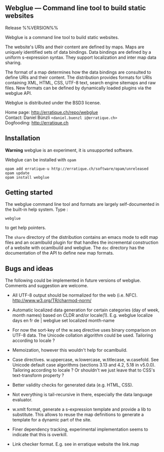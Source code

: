 Webglue — Command line tool to build static websites
-------------------------------------------------------------------------------
Release %%VERSION%%

Webglue is a command line tool to build static websites.

The website's URIs and their content are defined by maps. Maps are
uniquely identified sets of data bindings. Data bindings are defined
by a uniform s-expression syntax. They support localization and inter
map data sharing.

The format of a map determines how the data bindings are consulted to
define URIs and their content. The distribution provides formats for
URIs containing XML, HTML, CSS, UTF-8 text, search engine sitemaps and
raw files. New formats can be defined by dynamically loaded plugins
via the webglue API.

Webglue is distributed under the BSD3 license.

Home page: http://erratique.ch/repo/webglue  
Contact: Daniel Bünzli `<daniel.buenzl i@erratique.ch>`  
Dogfooding: http://erratique.ch

## Installation

**Warning** webglue is an experiment, it is unsupported software.

Webglue can be installed with `opam`

    opam add erratique-u http://erratique.ch/software/opam/unreleased
    opam update
    opam install webglue


## Getting started

The webglue command line tool and formats are largely self-documented
in the built-in help system. Type :

    webglue 

to get help pointers.

The `share` directory of the distribution contains an emacs mode to
edit map files and an ocamlbuild plugin for that handles the
incremental construction of a website with ocamlbuild and webglue. The
`doc` directory has the documentation of the API to define new map
formats.


## Bugs and ideas

The following could be implemented in future versions of webglue.
Comments and suggestion are welcome.

* All UTF-8 output should be normalized for the web (i.e. NFC).
  http://www.w3.org/TR/charmod-norm/

* Automatic localized data generation for certain categories (day of 
  week, month names) based on CLDR and/or locale(1). 
  E.g. webglue localize days en fr de | webglue set localized month-name

* For now the sort-key of the w.seq directive uses binary comparison on 
  UTF-8 data. The Unicode collation algorithm could be used. 
  Tailoring according to locale ?

* Memoization, however this wouldn't help for ocamlbuild.

* Case directives. w.uppercase, w.lowercase, w.titlecase, w.casefold.
  See Unicode default case algorithms (sections 3.13 and 4.2, 5.18 in
  v5.0.0).  Tailoring according to locale ?  Or shouldn't we just
  leave that to CSS's text-transform property ?

* Better validity checks for generated data (e.g. HTML, CSS).

* Not everything is tail-recursive in there, especially the data language
  evaluator. 

* w.xmlt format, generate a s-expression template and provide a lib to
  substitute. This allows to reuse the map definitions to generate a
  template for a dynamic part of the site.

* Finer dependency tracking, experimental implementation seems to indicate
  that this is overkill.

* Link checker format. E.g. see in erratique website the link.map

